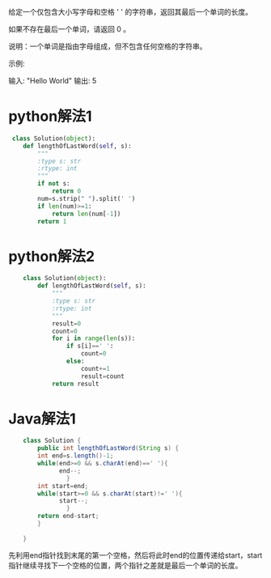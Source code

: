 给定一个仅包含大小写字母和空格 ' ' 的字符串，返回其最后一个单词的长度。

如果不存在最后一个单词，请返回 0 。

说明：一个单词是指由字母组成，但不包含任何空格的字符串。

示例:

输入: "Hello World"
输出: 5

# python解法1

```Python
 class Solution(object):
    def lengthOfLastWord(self, s):
        """
        :type s: str
        :rtype: int
        """
        if not s:
            return 0
        num=s.strip(" ").split(' ')
        if len(num)>=1:
            return len(num[-1])
        return 1
```
# python解法2
```Python	
	class Solution(object):
	    def lengthOfLastWord(self, s):
	        """
	        :type s: str
	        :rtype: int
	        """
	        result=0
	        count=0
	        for i in range(len(s)):
	            if s[i]==' ':
	                count=0
	            else:
	                count+=1
	                result=count
	        return result
```
#  Java解法1
```Java
	class Solution {
	    public int lengthOfLastWord(String s) {
	    int end=s.length()-1;
	    while(end>=0 && s.charAt(end)==' '){
	          end--;
	            }
	    int start=end;
		while(start>=0 && s.charAt(start)!=' '){
	          start--;
	            }
	    return end-start;
	    }
	    
	}
```


先利用end指针找到末尾的第一个空格，然后将此时end的位置传递给start，start指针继续寻找下一个空格的位置，两个指针之差就是最后一个单词的长度。